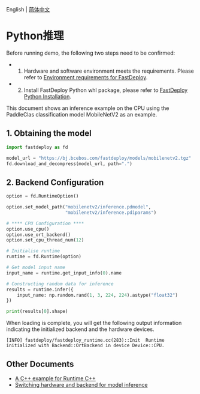 English | [简体中文](README_CN.md)
# Python推理

Before running demo, the following two steps need to be confirmed:

- 1. Hardware and software environment meets the requirements. Please refer to [Environment requirements for FastDeploy](../../../docs/en/build_and_install/download_prebuilt_libraries.md).
- 2. Install FastDeploy Python whl package, please refer to [FastDeploy Python Installation](../../../docs/cn/build_and_install/download_prebuilt_libraries.md).

This document shows an inference example on the CPU using the PaddleClas classification model MobileNetV2 as an example.

## 1. Obtaining the model

``` python
import fastdeploy as fd

model_url = "https://bj.bcebos.com/fastdeploy/models/mobilenetv2.tgz"
fd.download_and_decompress(model_url, path=".")
```

## 2. Backend Configuration

``` python
option = fd.RuntimeOption()

option.set_model_path("mobilenetv2/inference.pdmodel",
                      "mobilenetv2/inference.pdiparams")

# **** CPU Configuration ****
option.use_cpu()
option.use_ort_backend()
option.set_cpu_thread_num(12)

# Initialise runtime
runtime = fd.Runtime(option)

# Get model input name
input_name = runtime.get_input_info(0).name

# Constructing random data for inference
results = runtime.infer({
    input_name: np.random.rand(1, 3, 224, 224).astype("float32")
})

print(results[0].shape)
```
When loading is complete, you will get the following output information indicating the initialized backend and the hardware devices.
```
[INFO] fastdeploy/fastdeploy_runtime.cc(283)::Init	Runtime initialized with Backend::OrtBackend in device Device::CPU.
```

## Other Documents

- [A C++ example for Runtime C++](../cpp)
- [Switching hardware and backend for model inference](../../../docs/en/faq/how_to_change_backend.md)
